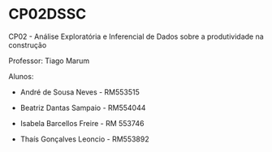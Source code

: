 # CP02DSSC

CP02 - Análise Exploratória e Inferencial de Dados sobre a produtividade na construção


Professor: Tiago Marum

Alunos: 

- André de Sousa Neves - RM553515

- Beatriz Dantas Sampaio - RM554044

- Isabela Barcellos Freire - RM 553746

- Thaís Gonçalves Leoncio - RM553892